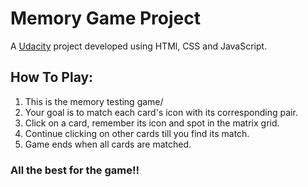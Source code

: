 # Memory Game Project

A [Udacity](www.udacity.com) project developed using HTMl, CSS and JavaScript.

## How To Play:

1. This is the memory testing game/
2. Your goal is to match each card's icon with its corresponding pair.
3. Click on a card, remember its icon and spot in the matrix grid.
4. Continue clicking on other cards till you find its match.
5. Game ends when all cards are matched.

### All the best for the game!!